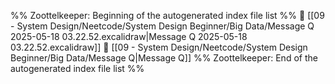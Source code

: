 %% Zoottelkeeper: Beginning of the autogenerated index file list  %%
📄 [[09 - System Design/Neetcode/System Design Beginner/Big Data/Message Q 2025-05-18 03.22.52.excalidraw|Message Q 2025-05-18 03.22.52.excalidraw]]
📄 [[09 - System Design/Neetcode/System Design Beginner/Big Data/Message Q|Message Q]]
%% Zoottelkeeper: End of the autogenerated index file list  %%
